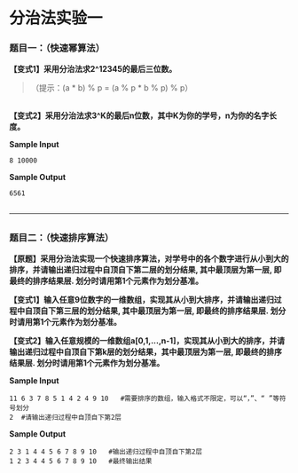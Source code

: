 # 分治法实验一

### 题目一：（快速幂算法）

**【变式1】采用分治法求2^12345的最后三位数。**
>  （提示：(a * b) % p = (a % p * b % p) % p） 
## 
**【变式2】采用分治法求3^K的最后n位数，其中K为你的学号，n为你的名字长度。**


**Sample Input**
```
8 10000
```
**Sample Output**
```
6561
```
## 
****
## 

### 题目二：（快速排序算法）
**【原题】采用分治法实现一个快速排序算法，对学号中的各个数字进行从小到大的排序，并请输出递归过程中自顶自下第二层的划分结果, 其中最顶层为第一层, 即最终的排序结果层. 
划分时请用第1个元素作为划分基准。**

**【变式1】输入任意9位数字的一维数组，实现其从小到大排序，并请输出递归过程中自顶自下第三层的划分结果, 其中最顶层为第一层, 即最终的排序结果层. 划分时请用第1个元素作为划分基准。**

**【变式2】输入任意规模的一维数组a[0,1,...,n-1]，实现其从小到大的排序，并请输出递归过程中自顶自下第k层的划分结果，其中最顶层为第一层, 即最终的排序结果层. 划分时请用第1个元素作为划分基准。**

**Sample Input**
```
11 6 3 7 8 5 1 4 2 4 9 10   #需要排序的数组，输入格式不限定，可以“，”、“ ”等符号划分
2  #请输出递归过程中自顶自下第2层
```
**Sample Output**
```
2 3 1 4 4 5 6 7 8 9 10   #输出递归过程中自顶自下第2层
1 2 3 4 4 5 6 7 8 9 10   #最终输出结果
```
